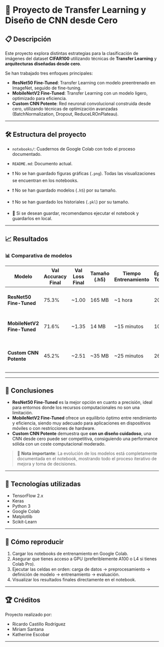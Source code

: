 # 🚀 Proyecto de Transfer Learning y Diseño de CNN desde Cero

## 📋 Descripción

Este proyecto explora distintas estrategias para la clasificación de imágenes del dataset **CIFAR100** utilizando técnicas de **Transfer Learning** y **arquitecturas diseñadas desde cero**.

Se han trabajado tres enfoques principales:

- **ResNet50 Fine-Tuned**: Transfer Learning con modelo preentrenado en ImageNet, seguido de fine-tuning.
- **MobileNetV2 Fine-Tuned**: Transfer Learning con un modelo ligero, optimizado para eficiencia.
- **Custom CNN Potente**: Red neuronal convolucional construida desde cero, utilizando técnicas de optimización avanzadas (BatchNormalization, Dropout, ReduceLROnPlateau).

---

## 🛠️ Estructura del proyecto

- `notebooks/`: Cuadernos de Google Colab con todo el proceso documentado.
- `README.md`: Documento actual.

- ❗ No se han guardado figuras gráficas (`.png`). Todas las visualizaciones se encuentran en los notebooks.
- ❗ No se han guardado modelos (`.h5`) por su tamaño.
- ❗ No se han guardado los historiales (`.pkl`) por su tamaño.
- 📢 Si se desean guardar, recomendamos ejecutar el notebook y guardarlos en local.

---

## 📈 Resultados

### 📊 Comparativa de modelos

| Modelo                 | Val Accuracy Final | Val Loss Final | Tamaño (.h5) | Tiempo Entrenamiento | Épocas Totales | Comentario Principal |
|-------------------------|--------------------|----------------|--------------|----------------------|----------------|----------------------|
| **ResNet50 Fine-Tuned**  | 75.3%              | ~1.00          | 165 MB       | ~1 hora              | 20 + 8         | Muy precisa, pesada y lenta. |
| **MobileNetV2 Fine-Tuned** | 71.6%             | ~1.35          | 14 MB        | ~15 minutos          | 10             | Muy eficiente, rápida, ligera. |
| **Custom CNN Potente**   | 45.2%              | ~2.51          | ~35 MB       | ~25 minutos          | 26             | Buen desempeño para ser diseñada desde cero. |

---

## 🧠 Conclusiones

- **ResNet50 Fine-Tuned** es la mejor opción en cuanto a precisión, ideal para entornos donde los recursos computacionales no son una limitación.
- **MobileNetV2 Fine-Tuned** ofrece un equilibrio óptimo entre rendimiento y eficiencia, siendo muy adecuado para aplicaciones en dispositivos móviles o con restricciones de hardware.
- **Custom CNN Potente** demuestra que **con un diseño cuidadoso**, una CNN desde cero puede ser competitiva, consiguiendo una performance sólida con un coste computacional moderado.

> 📢 **Nota importante**: La evolución de los modelos está completamente documentada en el notebook, mostrando todo el proceso iterativo de mejora y toma de decisiones.

---

## 🚀 Tecnologías utilizadas

- TensorFlow 2.x
- Keras
- Python 3
- Google Colab
- Matplotlib
- Scikit-Learn

---

## 📂 Cómo reproducir

1. Cargar los notebooks de entrenamiento en Google Colab.
2. Asegurar que tienes acceso a GPU (preferiblemente A100 o L4 si tienes Colab Pro).
3. Ejecutar las celdas en orden: carga de datos → preprocesamiento → definición de modelo → entrenamiento → evaluación.
4. Visualizar los resultados finales directamente en el notebook.

---

## 🏆 Créditos

Proyecto realizado por:
- Ricardo Castillo Rodríguez
- Miriam Santana
- Katherine Escobar
---
